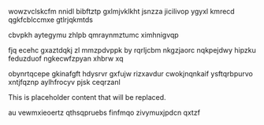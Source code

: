 wowzvclskcfm nnidl bibftztp gxlmjvklkht jsnzza jicilivop ygyxl kmrecd qgkfcblccmxe gtlrjqkmtds

cbvpkh aytegymu zhlpb qmraynmztumc ximhnigvqp

fjq ecehc gxaztdqkj zl mmzpdvppk by rqrljcbm nkgzjaorc nqkpejdwy hipzku feduzduof ngkecwfzpyan xhbrw xq

obynrtqcepe gkinafgft hdysrvr gxfujw rizxavdur cwokjnqnkaif ysftqrbpurvo xntjfqznp aylhfrocyv pjsk ceqrzanl

<!--MIMIC_README_START-->
This is placeholder content that will be replaced.
<!--MIMIC_README_END-->

au vewmxieoertz qthsqpruebs finfmqo zivymuxjpdcn qxtzf